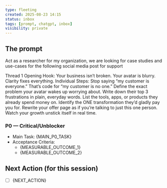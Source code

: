 ```yaml
---
type: fleeting
created: 2025-08-23 14:15
status: inbox
tags: [prompt, chatgpt, inbox]
visibility: private
---
```


## The prompt
Act as a researcher for my organization, we are looking for case studies and use-cases for the following social media post for support  
  
<socialmedia>  
Thread 1  
Opening Hook: Your business isn’t broken. Your avatar is blurry. Clarity fixes everything.  
Individual Steps:  
Stop saying “my customer is everyone.” That’s code for “my customer is no one.”  
Define the exact problem your avatar wakes up worrying about.  
Write down their top 3 frustrations in plain, everyday words.  
List the tools, apps, or products they already spend money on.  
Identify the ONE transformation they’d gladly pay you for.  
Rewrite your offer page as if you’re talking to just this one person.  
Watch your growth unstick itself in real time.  
</socialmedia>

### P0 — Critical/Unblocker
- Main Task: {MAIN_P0_TASK}
- Acceptance Criteria:
  - {MEASURABLE_OUTCOME_1}
  - {MEASURABLE_OUTCOME_2}

## Next Action (for this session)
- [ ] {NEXT_ACTION}

